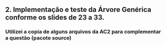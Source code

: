 ## 2. Implementação e teste da Árvore Genérica conforme os slides de 23 a 33.

### Utilizei a copia de alguns arquivos da AC2 para complementar a questão (pacote source)
